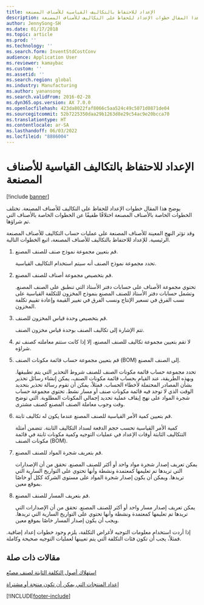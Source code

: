 ```yaml
---
title: الإعداد للاحتفاظ بالتكاليف القياسية للأصناف المصنعة
description: يوضح هذا المقال خطوات الإعداد للحفاظ على التكاليف للأصناف المصنعة.
author: JennySong-SH
ms.date: 01/17/2018
ms.topic: article
ms.prod: ''
ms.technology: ''
ms.search.form: InventStdCostConv
audience: Application User
ms.reviewer: kamaybac
ms.custom: ''
ms.assetid: ''
ms.search.region: global
ms.industry: Manufacturing
ms.author: yanansong
ms.search.validFrom: 2016-02-28
ms.dyn365.ops.version: AX 7.0.0
ms.openlocfilehash: 423da8022faf8066c5aa524c49c5071d0871de04
ms.sourcegitcommit: 52b7225350daa29b1263d8e29c54ac9e20bcca70
ms.translationtype: HT
ms.contentlocale: ar-SA
ms.lasthandoff: 06/03/2022
ms.locfileid: "8886004"
---
```

# <a name="prepare-to-maintain-standard-costs-for-manufactured-items"></a>الإعداد للاحتفاظ بالتكاليف القياسية للأصناف المصنعة

[!include [banner](../includes/banner.md)]

يوضح هذا المقال خطوات الإعداد للحفاظ على التكاليف للأصناف المصنعة. تختلف الخطوات الخاصة بالأصناف المصنعة اختلافًا طفيفًا عن الخطوات الخاصة بالأصناف التي تم شراؤها.

وقد تؤثر النهج المعينة للأصناف المصنعة على عمليات حساب التكاليف للأصناف المصنعة الرئيسية. للإعداد للاحتفاظ بالتكاليف للأصناف المصنعة، اتبع الخطوات التالية.

1. قم بتعيين مجموعة نموذج صنف للصنف المصنع. 

   تحدد مجموعة نموذج الصنف أنه سيتم استخدام التكاليف القياسية.

2. قم بتخصيص مجموعة أصناف للصنف المصنع. 

   تحتوي مجموعة الأصناف على حسابات دفتر الأستاذ التي تنطبق على الصنف المصنع. وتشمل حسابات دفتر الأستاذ للصنف المصنع بنموذج المخزون للتكلفة القياسية على نسب الفرق في تسعير الإنتاج ونسب الفرق في تغيير القيمة وإعادة تقييم تكلفة المخزون.

3. قم بتخصيص وحدة قياس المخزون للصنف. 

   تتم الإشارة إلى تكاليف الصنف بوحدة قياس مخزون الصنف.

4. لا تقم بتعيين مجموعة تكاليف للصنف المصنع، إلا إذا كانت ستتم معاملته كصنف تم شراؤه.

5. قم بتعيين مجموعة حساب قائمة مكونات الصنف (BOM) إلى الصنف المصنع. 

   تحدد مجموعة حساب قائمة مكونات الصنف للصنف شروط التحذير التي يتم تطبيقها. وبهذه الطريقة، عند القيام بحساب قائمة مكونات الصنف، يمكن إنشاء رسائل تحذير بشأن المصادر المحتملة لأخطاء الحساب. فمثلاً، يمكن أن تقوم رسالة تحذير بتحديد الوقت الذي لا توجد فيه قائمة مكونات صنف أو مسار نشط. تحتوي مجموعة حساب شجرة المواد على نهج إيقاف عملية تحديد إجمالي المكونات المطلوبة. التي توضح وقت وجوب معاملة الصنف المصنع كصنف مشترى.

6. قم بتعيين كمية الأمر القياسية للصنف المصنع عندما يكون له تكاليف ثابتة. 

   كمية الأمر القياسية تحسب حجم الدفعة لسداد التكاليف الثابتة. تتضمن أمثلة التتكاليف الثابتة أوقات الإعداد في عمليات التوجيه وكمية مكونات ثابتة في قائمة مكونات الصنف (BOM).

7. قم بتعريف شجرة المواد للصنف المصنع. 

   يمكن تعريف إصدار شجرة مواد واحد أو أكثر للصنف المصنع. تحقق من أن الإصدارات التي تريدها تم تعليمها كمعتمدة ونشطة وأنها تحتوي على التواريخ السارية التي تريدها. ويمكن أن يكون إصدار شجرة المواد على مستوى الشركة ككل أو خاصًا بموقع معين.

8. قم بتعريف المسار للصنف المصنع. 

   يمكن تعريف إصدار مسار واحد أو أكثر للصنف المصنع. تحقق من أن الإصدارات التي تريدها تم تعليمها كمعتمدة ونشطة وأنها تحتوي على التواريخ السارية التي تريدها. ويجب أن يكون إصدار المسار خاصًا بموقع معين.

إذا أردت استخدام معلومات التوجيه لأغراض التكلفة، يلزم وجود خطوات إعداد إضافية. فمثلاً، يجب أن تكون فئات التكلفة التي يتم تعيينها لعمليات التوجيه صحيحة وكاملة.

## <a name="related-articles"></a>مقالات ذات صلة

[استهلاك أصول التكلفة الثابتة لصنف مصنّع](amortize-constant-costs-manufactured-item.md)

[إعداد المنتجات التي يمكن أن تكون منتجة أو مشتراة](manufactured-items-treated-as-purchased-items.md)



[!INCLUDE[footer-include](../../includes/footer-banner.md)]